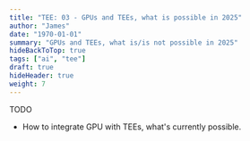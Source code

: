 ```yaml
---
title: "TEE: 03 - GPUs and TEEs, what is possible in 2025"
author: "James"
date: "1970-01-01"
summary: "GPUs and TEEs, what is/is not possible in 2025"
hideBackToTop: true
tags: ["ai", "tee"]
draft: true
hideHeader: true
weight: 7
---
```


TODO

- How to integrate GPU with TEEs, what's currently possible.